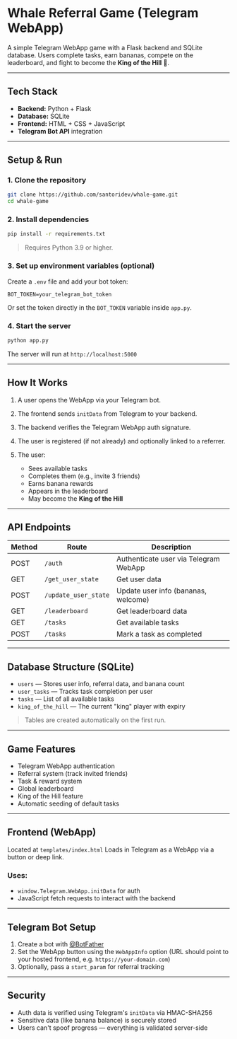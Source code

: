 

#  Whale Referral Game (Telegram WebApp)

A simple Telegram WebApp game with a Flask backend and SQLite database. Users complete tasks, earn bananas, compete on the leaderboard, and fight to become the **King of the Hill** 👑.

---

##  Tech Stack

* **Backend:** Python + Flask
* **Database:** SQLite
* **Frontend:** HTML + CSS + JavaScript 
* **Telegram Bot API** integration

---

##  Setup & Run

### 1. Clone the repository

```bash
git clone https://github.com/santoridev/whale-game.git
cd whale-game
```

### 2. Install dependencies

```bash
pip install -r requirements.txt
```

> Requires Python 3.9 or higher.

### 3. Set up environment variables (optional)

Create a `.env` file and add your bot token:

```
BOT_TOKEN=your_telegram_bot_token
```

Or set the token directly in the `BOT_TOKEN` variable inside `app.py`.

### 4. Start the server

```bash
python app.py
```

The server will run at `http://localhost:5000`

---

##  How It Works

1. A user opens the WebApp via your Telegram bot.
2. The frontend sends `initData` from Telegram to your backend.
3. The backend verifies the Telegram WebApp auth signature.
4. The user is registered (if not already) and optionally linked to a referrer.
5. The user:

   * Sees available tasks
   * Completes them (e.g., invite 3 friends)
   * Earns banana rewards
   * Appears in the leaderboard
   * May become the **King of the Hill**

---

##  API Endpoints

| Method | Route                | Description                           |
| ------ | -------------------- | ------------------------------------- |
| POST   | `/auth`              | Authenticate user via Telegram WebApp |
| GET    | `/get_user_state`    | Get user data                         |
| POST   | `/update_user_state` | Update user info (bananas, welcome)   |
| GET    | `/leaderboard`       | Get leaderboard data                  |
| GET    | `/tasks`             | Get available tasks                   |
| POST   | `/tasks`             | Mark a task as completed              |

---

## Database Structure (SQLite)

* `users` — Stores user info, referral data, and banana count
* `user_tasks` — Tracks task completion per user
* `tasks` — List of all available tasks
* `king_of_the_hill` — The current "king" player with expiry

> Tables are created automatically on the first run.

---

##  Game Features

* Telegram WebApp authentication
* Referral system (track invited friends)
* Task & reward system
* Global leaderboard
* King of the Hill feature
* Automatic seeding of default tasks

---

## Frontend (WebApp)

Located at `templates/index.html`
Loads in Telegram as a WebApp via a button or deep link.

### Uses:

* `window.Telegram.WebApp.initData` for auth
* JavaScript fetch requests to interact with the backend

---

##  Telegram Bot Setup

1. Create a bot with [@BotFather](https://t.me/BotFather)
2. Set the WebApp button using the `WebAppInfo` option (URL should point to your hosted frontend, e.g. `https://your-domain.com`)
3. Optionally, pass a `start_param` for referral tracking

---

##  Security

* Auth data is verified using Telegram's `initData` via HMAC-SHA256
* Sensitive data (like banana balance) is securely stored
* Users can't spoof progress — everything is validated server-side



